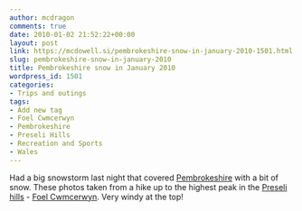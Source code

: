 ```yaml
---
author: mcdragon
comments: true
date: 2010-01-02 21:52:22+00:00
layout: post
link: https://mcdowell.si/pembrokeshire-snow-in-january-2010-1501.html
slug: pembrokeshire-snow-in-january-2010
title: Pembrokeshire snow in January 2010
wordpress_id: 1501
categories:
- Trips and outings
tags:
- Add new tag
- Foel Cwmcerwyn
- Pembrokeshire
- Preseli Hills
- Recreation and Sports
- Wales
---
```


Had a big snowstorm last night that covered [Pembrokeshire](http://en.wikipedia.org/wiki/Pembrokeshire) with a bit of snow. These photos taken from a hike up to the highest peak in the [Preseli hills](http://en.wikipedia.org/wiki/Preseli_Hills) - [Foel Cwmcerwyn](http://en.wikipedia.org/wiki/Foel_Cwmcerwyn). Very windy at the top!


